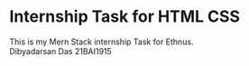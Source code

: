 # Internship Task for HTML CSS
This is my Mern Stack internship Task for Ethnus.
<br>
Dibyadarsan Das 21BAI1915
